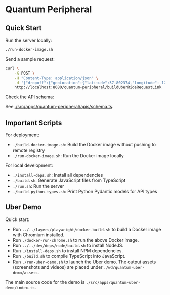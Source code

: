 # Quantum Peripheral

## Quick Start

Run the server locally:

```bash
./run-docker-image.sh
```

Send a sample request:

```bash
curl \
    -X POST \
    -H "Content-Type: application/json" \
    -d '{"dropoff":{"geoLocation":{"latitude":37.802374,"longitude":-122.418028},"nickname":"Coit Tower"}}' \
    http://localhost:8080/quantum-peripheral/buildUberRideRequestLink
```

Check the API schema:

See [./src/apps/quantum-peripheral/apis/schema.ts](./src/apps/quantum-peripheral/apis/schema.ts).

## Important Scripts

For deployment:

- `./build-docker-image.sh`: Build the Docker image without pushing to remote registry
- `./run-docker-image.sh`: Run the Docker image locally

For local development:

- `./install-deps.sh`: Install all dependencies
- `./build.sh`: Generate JavaScript files from TypeScript
- `./run.sh`: Run the server
- `./build-python-types.sh`: Print Python Pydantic models for API types

## Uber Demo

Quick start:

- Run `../../layers/playwright/docker-build.sh` to build a Docker image with Chromium installed.
- Run `./docker-run-chrome.sh` to run the above Docker image.
- Run `../../dev/deps/node/build.sh` to install NodeJS.
- Run `./install-deps.sh` to install NPM dependencies.
- Run `./build.sh` to compile TypeScript into JavaScript.
- Run `./run-uber-demo.sh` to launch the Uber demo. The output assets (screenshots and videos) are placed under `./wd/quantum-uber-demo/assets`.

The main source code for the demo is `./src/apps/quantum-uber-demo/index.ts`.

